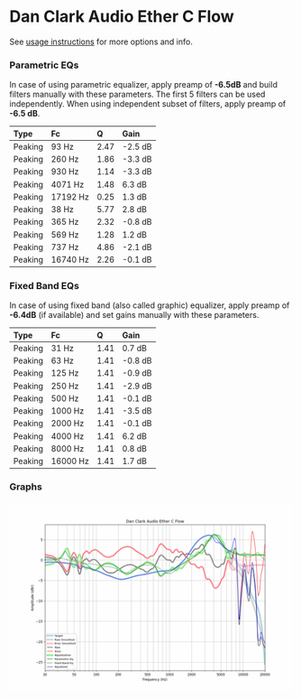 # Dan Clark Audio Ether C Flow
See [usage instructions](https://github.com/jaakkopasanen/AutoEq#usage) for more options and info.

### Parametric EQs
In case of using parametric equalizer, apply preamp of **-6.5dB** and build filters manually
with these parameters. The first 5 filters can be used independently.
When using independent subset of filters, apply preamp of **-6.5 dB**.

| Type    | Fc       |    Q | Gain    |
|:--------|:---------|:-----|:--------|
| Peaking | 93 Hz    | 2.47 | -2.5 dB |
| Peaking | 260 Hz   | 1.86 | -3.3 dB |
| Peaking | 930 Hz   | 1.14 | -3.3 dB |
| Peaking | 4071 Hz  | 1.48 | 6.3 dB  |
| Peaking | 17192 Hz | 0.25 | 1.3 dB  |
| Peaking | 38 Hz    | 5.77 | 2.8 dB  |
| Peaking | 365 Hz   | 2.32 | -0.8 dB |
| Peaking | 569 Hz   | 1.28 | 1.2 dB  |
| Peaking | 737 Hz   | 4.86 | -2.1 dB |
| Peaking | 16740 Hz | 2.26 | -0.1 dB |

### Fixed Band EQs
In case of using fixed band (also called graphic) equalizer, apply preamp of **-6.4dB**
(if available) and set gains manually with these parameters.

| Type    | Fc       |    Q | Gain    |
|:--------|:---------|:-----|:--------|
| Peaking | 31 Hz    | 1.41 | 0.7 dB  |
| Peaking | 63 Hz    | 1.41 | -0.8 dB |
| Peaking | 125 Hz   | 1.41 | -0.9 dB |
| Peaking | 250 Hz   | 1.41 | -2.9 dB |
| Peaking | 500 Hz   | 1.41 | -0.1 dB |
| Peaking | 1000 Hz  | 1.41 | -3.5 dB |
| Peaking | 2000 Hz  | 1.41 | -0.1 dB |
| Peaking | 4000 Hz  | 1.41 | 6.2 dB  |
| Peaking | 8000 Hz  | 1.41 | 0.8 dB  |
| Peaking | 16000 Hz | 1.41 | 1.7 dB  |

### Graphs
![](./Dan%20Clark%20Audio%20Ether%20C%20Flow.png)
